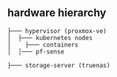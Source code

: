 ## hardware hierarchy

```
├─── hypervisor (proxmox-ve)
│  ├─── kubernetes nodes
│    ├─── containers
│  │─── pf-sense
```

```
├─── storage-server (truenas)
```
